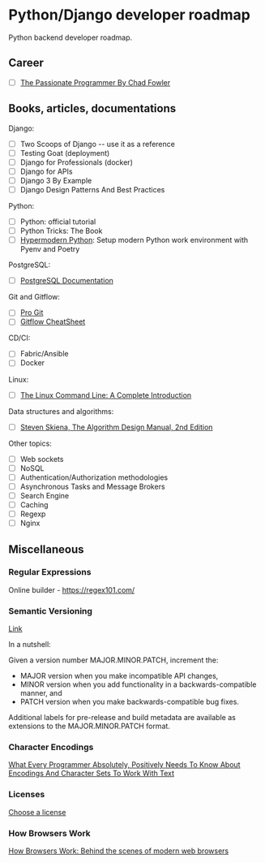 # Python/Django developer roadmap

Python backend developer roadmap.

## Career

- [ ] [The Passionate Programmer By Chad Fowler](https://www.amazon.com/Passionate-Programmer-Remarkable-Development-Pragmatic-ebook/dp/B00AYQNR5U)

## Books, articles, documentations

Django:
- [ ] Two Scoops of Django -- use it as a reference
- [ ] Testing Goat (deployment)
- [ ] Django for Professionals (docker) 
- [ ] Django for APIs
- [ ] Django 3 By Example
- [ ] Django Design Patterns And Best Practices

Python:
- [ ] Python: official tutorial
- [ ] Python Tricks: The Book
- [ ] [Hypermodern Python](https://cjolowicz.github.io/posts/hypermodern-python-01-setup/): Setup modern Python work environment with Pyenv and Poetry

PostgreSQL:
- [ ] [PostgreSQL Documentation](https://postgrespro.com/docs/postgresql/12/index)

Git and Gitflow:
- [ ] [Pro Git](https://git-scm.com/book/en/v2)
- [ ] [Gitflow CheatSheet](https://danielkummer.github.io/git-flow-cheatsheet/index.ru_RU.html)

CD/CI:
- [ ] Fabric/Ansible
- [ ] Docker

Linux:
- [ ] [The Linux Command Line: A Complete Introduction](https://www.amazon.com/Linux-Command-Line-Complete-Introduction/dp/1593273894)

Data structures and algorithms:
- [ ] [Steven Skiena, The Algorithm Design Manual, 2nd Edition](http://www.algorist.com/)


Other topics:
- [ ] Web sockets
- [ ] NoSQL
- [ ] Authentication/Authorization methodologies
- [ ] Asynchronous Tasks and Message Brokers
- [ ] Search Engine
- [ ] Caching
- [ ] Regexp
- [ ] Nginx

## Miscellaneous

### Regular Expressions

Online builder - https://regex101.com/

### Semantic Versioning

[Link](https://semver.org/lang/ru/)

In a nutshell:

Given a version number MAJOR.MINOR.PATCH, increment the:

- MAJOR version when you make incompatible API changes,
- MINOR version when you add functionality in a backwards-compatible manner, and
- PATCH version when you make backwards-compatible bug fixes.

Additional labels for pre-release and build metadata are available as extensions to the MAJOR.MINOR.PATCH format.

### Character Encodings

[What Every Programmer Absolutely, Positively Needs To Know About Encodings And Character Sets To Work With Text](http://kunststube.net/encoding/#fn:7bitascii)

### Licenses

[Choose a license](https://choosealicense.com)

### How Browsers Work

[How Browsers Work: Behind the scenes of modern web browsers](https://www.html5rocks.com/ru/tutorials/internals/howbrowserswork/)
